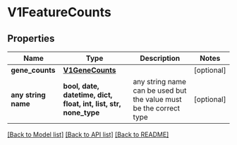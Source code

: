 # V1FeatureCounts


## Properties
Name | Type | Description | Notes
------------ | ------------- | ------------- | -------------
**gene_counts** | [**V1GeneCounts**](V1GeneCounts.md) |  | [optional] 
**any string name** | **bool, date, datetime, dict, float, int, list, str, none_type** | any string name can be used but the value must be the correct type | [optional]

[[Back to Model list]](../README.md#documentation-for-models) [[Back to API list]](../README.md#documentation-for-api-endpoints) [[Back to README]](../README.md)


